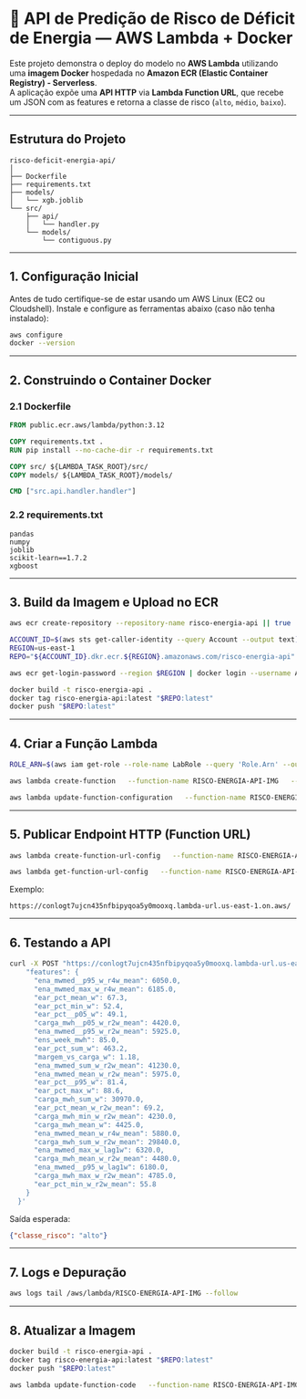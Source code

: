# 🚀 API de Predição de Risco de Déficit de Energia — AWS Lambda + Docker

Este projeto demonstra o deploy do modelo no **AWS Lambda** utilizando uma **imagem Docker** hospedada no **Amazon ECR (Elastic Container Registry) - Serverless**.  
A aplicação expõe uma **API HTTP** via **Lambda Function URL**, que recebe um JSON com as features e retorna a classe de risco (`alto`, `médio`, `baixo`).

---

## Estrutura do Projeto

```
risco-deficit-energia-api/
│
├── Dockerfile
├── requirements.txt
├── models/
│   └── xgb.joblib
└── src/
    ├── api/
    │   └── handler.py
    └── models/
        └── contiguous.py
```

---

## 1. Configuração Inicial

Antes de tudo certifique-se de estar usando um AWS Linux (EC2 ou Cloudshell). Instale e configure as ferramentas abaixo (caso não tenha instalado):

```bash
aws configure
docker --version
```

---

## 2. Construindo o Container Docker

### 2.1 Dockerfile

```dockerfile
FROM public.ecr.aws/lambda/python:3.12

COPY requirements.txt .
RUN pip install --no-cache-dir -r requirements.txt

COPY src/ ${LAMBDA_TASK_ROOT}/src/
COPY models/ ${LAMBDA_TASK_ROOT}/models/

CMD ["src.api.handler.handler"]
```

### 2.2 requirements.txt

```
pandas
numpy
joblib
scikit-learn==1.7.2
xgboost
```

---

## 3. Build da Imagem e Upload no ECR

```bash
aws ecr create-repository --repository-name risco-energia-api || true

ACCOUNT_ID=$(aws sts get-caller-identity --query Account --output text)
REGION=us-east-1
REPO="${ACCOUNT_ID}.dkr.ecr.${REGION}.amazonaws.com/risco-energia-api"

aws ecr get-login-password --region $REGION | docker login --username AWS --password-stdin "$REPO"

docker build -t risco-energia-api .
docker tag risco-energia-api:latest "$REPO:latest"
docker push "$REPO:latest"
```

---

## 4. Criar a Função Lambda

```bash
ROLE_ARN=$(aws iam get-role --role-name LabRole --query 'Role.Arn' --output text)

aws lambda create-function   --function-name RISCO-ENERGIA-API-IMG   --package-type Image   --code ImageUri="$REPO:latest"   --role "$ROLE_ARN"   --architectures x86_64   --memory-size 1024   --timeout 15

aws lambda update-function-configuration   --function-name RISCO-ENERGIA-API-IMG   --image-config 'Command=["src.api.handler.handler"]'
```

---

## 5. Publicar Endpoint HTTP (Function URL)

```bash
aws lambda create-function-url-config   --function-name RISCO-ENERGIA-API-IMG   --auth-type NONE

aws lambda get-function-url-config   --function-name RISCO-ENERGIA-API-IMG
```

Exemplo:
```
https://conlogt7ujcn435nfbipyqoa5y0mooxq.lambda-url.us-east-1.on.aws/
```

---

## 6. Testando a API

```bash
curl -X POST "https://conlogt7ujcn435nfbipyqoa5y0mooxq.lambda-url.us-east-1.on.aws/"   -H "Content-Type: application/json"   -d '{
    "features": {
      "ena_mwmed__p95_w_r4w_mean": 6050.0,
      "ena_mwmed_max_w_r4w_mean": 6185.0,
      "ear_pct_mean_w": 67.3,
      "ear_pct_min_w": 52.4,
      "ear_pct__p05_w": 49.1,
      "carga_mwh__p05_w_r2w_mean": 4420.0,
      "ena_mwmed__p95_w_r2w_mean": 5925.0,
      "ens_week_mwh": 85.0,
      "ear_pct_sum_w": 463.2,
      "margem_vs_carga_w": 1.18,
      "ena_mwmed_sum_w_r2w_mean": 41230.0,
      "ena_mwmed_mean_w_r2w_mean": 5975.0,
      "ear_pct__p95_w": 81.4,
      "ear_pct_max_w": 88.6,
      "carga_mwh_sum_w": 30970.0,
      "ear_pct_mean_w_r2w_mean": 69.2,
      "carga_mwh_min_w_r2w_mean": 4230.0,
      "carga_mwh_mean_w": 4425.0,
      "ena_mwmed_mean_w_r4w_mean": 5880.0,
      "carga_mwh_sum_w_r2w_mean": 29840.0,
      "ena_mwmed_max_w_lag1w": 6320.0,
      "carga_mwh_mean_w_r2w_mean": 4480.0,
      "ena_mwmed__p95_w_lag1w": 6180.0,
      "carga_mwh_max_w_r2w_mean": 4785.0,
      "ear_pct_min_w_r2w_mean": 55.8
    }
  }'
```

Saída esperada:

```json
{"classe_risco": "alto"}
```

---

## 7. Logs e Depuração

```bash
aws logs tail /aws/lambda/RISCO-ENERGIA-API-IMG --follow
```

---

## 8. Atualizar a Imagem

```bash
docker build -t risco-energia-api .
docker tag risco-energia-api:latest "$REPO:latest"
docker push "$REPO:latest"

aws lambda update-function-code   --function-name RISCO-ENERGIA-API-IMG   --image-uri "$REPO:latest"
```



